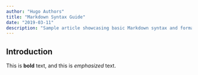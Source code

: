 ```yaml
---
author: "Hugo Authors"
title: "Markdown Syntax Guide"
date: "2019-03-11"
description: "Sample article showcasing basic Markdown syntax and formatting for HTML elements."
---
```


## Introduction

This is **bold** text, and this is *emphasized* text.


